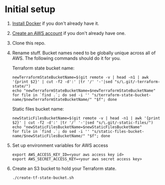 # Initial setup

1. [Install Docker](https://docs.docker.com/get-docker/) if you don't already have it. 

2. [Create an AWS account](https://aws.amazon.com/) if you don't already have one.

3. Clone this repo.

4. Rename stuff. Bucket names need to be globally unique across all of AWS. The following commands should do it for you.

    Terraform state bucket name:

    ```
    newTerraformStateBucketName=$(git remote -v | head -n1 | awk '{print $2}' | cut -f2 -d':' |tr '/' '-'|sed "s/\.git/-terraform-state/")
    echo "newTerraformStateBucketName=$newTerraformStateBucketName"
    for file in `find .`; do sed -i '' "s/terraform-state-bucket-name/$newTerraformStateBucketName/" "$f"; done
    ```

    Static files bucket name:

    ```
    newStaticFilesBucketName=$(git remote -v | head -n1 | awk '{print $2}' | cut -f2 -d':' |tr '/' '-'|sed "s/\.git/-static-files/")
    echo "newStaticFilesBucketName=$newStaticFilesBucketName"
    for file in `find .`; do sed -i '' "s/static-files-bucket-name/$newStaticFilesBucketName/" "$f"; done
    ```

5. Set up environment variables for AWS access 

    ```
   export AWS_ACCESS_KEY_ID=<your aws access key id>
   export AWS_SECRET_ACCESS_KEY=<your aws secret access key>
    ```

6. Create an S3 bucket to hold your Terraform state.

    ```
   ./create-tf-state-bucket.sh
    ```

